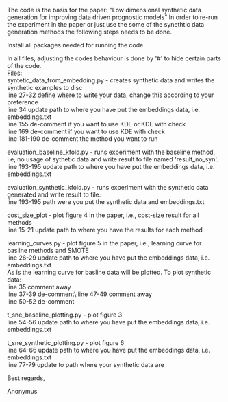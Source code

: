 The code is the basis for the paper: "Low dimensional synthetic data generation for improving data driven prognostic models" 
In order to re-run the experiment in the paper or just use the some of the synethtic data generation methods the following steps needs to be done.

Install all packages needed for running the code

In all files, adjusting the codes behaviour is done by '#' to hide certain parts of the code.  
Files:\
syntetic_data_from_embedding.py - creates synthetic data and writes the synthetic examples to disc\
line 27-32 define where to write your data, change this according to your preference\
line 34 update path to where you have put the embeddings data, i.e. embeddings.txt\
line 155 de-comment if you want to use KDE or KDE with check\
line 169 de-comment if you want to use KDE with check\
line 181-190 de-comment the method you want to run

evaluation_baseline_kfold.py - runs experiment with the baseline method, i.e, no usage of sythetic data and write result to file named 'result_no_syn'.\
line 193-195 update path to where you have put the embeddings data, i.e. embeddings.txt

evaluation_synthetic_kfold.py - runs experiment with the synthetic data generated and write result to file.\
line 193-195 path were you put the synthetic data and embeddings.txt

cost_size_plot - plot figure 4 in the paper, i.e., cost-size result for all methods\
line 15-21 update path to where you have the results for each method

learning_curves.py - plot figure 5 in the paper, i.e., learning curve for basline methods and SMOTE\
line 26-29 update path to where you have put the embeddings data, i.e. embeddings.txt\
As is the learning curve for basline data will be plotted. To plot synthetic data:\
line 35 comment away\
line 37-39 de-comment\ 
line 47-49 comment away\
line 50-52 de-comment

t_sne_baseline_plotting.py - plot figure 3\
line 54-56 update path to where you have put the embeddings data, i.e. embeddings.txt

t_sne_synthetic_plotting.py - plot figure 6\
line 64-66 update path to where you have put the embeddings data, i.e. embeddings.txt\
line 77-79 update to path where your synthetic data are

Best regards,

Anonymus
